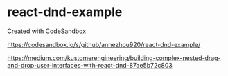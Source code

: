 # react-dnd-example
Created with CodeSandbox

https://codesandbox.io/s/github/annezhou920/react-dnd-example/

https://medium.com/kustomerengineering/building-complex-nested-drag-and-drop-user-interfaces-with-react-dnd-87ae5b72c803
